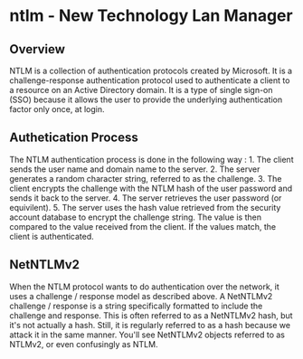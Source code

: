 # ntlm - New Technology Lan Manager

## Overview

NTLM is a collection of authentication protocols created by Microsoft. It is a challenge-response
authentication protocol used to authenticate a client to a resource on an Active Directory domain.
It is a type of single sign-on (SSO) because it allows the user to provide the underlying authentication factor
only once, at login.

## Authetication Process

The NTLM authentication process is done in the following way :
	1. The client sends the user name and domain name to the server.
	2. The server generates a random character string, referred to as the challenge.
	3. The client encrypts the challenge with the NTLM hash of the user password and sends it back to the
server.
	4. The server retrieves the user password (or equivilent).
	5. The server uses the hash value retrieved from the security account database to encrypt the challenge
string. The value is then compared to the value received from the client. If the values match, the client
is authenticated.

## NetNTLMv2

When the NTLM protocol wants to do authentication over the network, it uses a challenge / response
model as described above. A NetNTLMv2 challenge / response is a string specifically formatted to
include the challenge and response. This is often referred to as a NetNTLMv2 hash, but it's not actually
a hash. Still, it is regularly referred to as a hash because we attack it in the same manner. You'll see
NetNTLMv2 objects referred to as NTLMv2, or even confusingly as NTLM.
